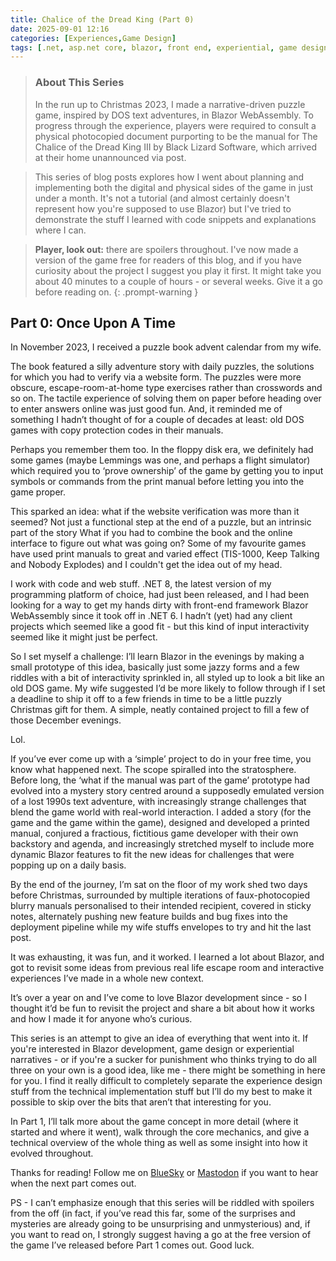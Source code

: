 ```yaml
---
title: Chalice of the Dread King (Part 0)
date: 2025-09-01 12:16
categories: [Experiences,Game Design]
tags: [.net, asp.net core, blazor, front end, experiential, game design, narrative, puzzles, webassembly, mystery, visual design, storytelling]
---
```


> ### About This Series
> In the run up to Christmas 2023, I made a narrative-driven puzzle game, inspired by DOS text adventures, in Blazor WebAssembly. To progress through the experience, players were required to consult a physical photocopied document purporting to be the manual for The Chalice of the Dread King III by Black Lizard Software, which arrived at their home unannounced via post.

> This series of blog posts explores how I went about planning and implementing both the digital and physical sides of the game in just under a month. It's not a tutorial (and almost certainly doesn't represent how you're supposed to use Blazor) but I've tried to demonstrate the stuff I learned with code snippets and explanations where I can.

> **Player, look out:** there are spoilers throughout. I've now made a version of the game free for readers of this blog, and if you have curiosity about the project I suggest you play it first. It might take you about 40 minutes to a couple of hours - or several weeks. Give it a go before reading on.
{: .prompt-warning }

## Part 0: Once Upon A Time
In November 2023, I received a puzzle book advent calendar from my wife.

The book featured a silly adventure story with daily puzzles, the solutions for which you had to verify via a website form. The puzzles were more obscure, escape-room-at-home type exercises rather than crosswords and so on. The tactile experience of solving them on paper before heading over to enter answers online was just good fun. And, it reminded me of something I hadn’t thought of for a couple of decades at least: old DOS games with copy protection codes in their manuals.

Perhaps you remember them too. In the floppy disk era, we definitely had some games (maybe Lemmings was one, and perhaps a flight simulator) which required you to ‘prove ownership’ of the game by getting you to input symbols or commands from the print manual before letting you into the game proper.

This sparked an idea: what if the website verification was more than it seemed? Not just a functional step at the end of a puzzle, but an intrinsic part of the story What if you had to combine the book and the online interface to figure out what was going on? Some of my favourite games have used print manuals to great and varied effect (TIS-1000, Keep Talking and Nobody Explodes) and I couldn't get the idea out of my head.

I work with code and web stuff. .NET 8, the latest version of my programming platform of choice, had just been released, and I had been looking for a way to get my hands dirty with front-end framework Blazor WebAssembly since it took off in .NET 6. I hadn’t (yet) had any client projects which seemed like a good fit - but this kind of input interactivity seemed like it might just be perfect.

So I set myself a challenge: I’ll learn Blazor in the evenings by making a small prototype of this idea, basically just some jazzy forms and a few riddles with a bit of interactivity sprinkled in, all styled up to look a bit like an old DOS game. My wife suggested I’d be more likely to follow through if I set a deadline to ship it off to a few friends in time to be a little puzzly Christmas gift for them. A simple, neatly contained project to fill a few of those December evenings.

Lol.

If you’ve ever come up with a ‘simple’ project to do in your free time, you know what happened next. The scope spiralled into the stratosphere. Before long, the ‘what if the manual was part of the game’ prototype had evolved into a mystery story centred around a supposedly emulated version of a lost 1990s text adventure, with increasingly strange challenges that blend the game world with real-world interaction. I added a story (for the game and the game within the game), designed and developed a printed manual, conjured a fractious, fictitious game developer with their own backstory and agenda, and increasingly stretched myself to include more dynamic Blazor features to fit the new ideas for challenges that were popping up on a daily basis.

By the end of the journey, I’m sat on the floor of my work shed two days before Christmas, surrounded by multiple iterations of faux-photocopied blurry manuals personalised to their intended recipient, covered in sticky notes, alternately pushing new feature builds and bug fixes into the deployment pipeline while my wife stuffs envelopes to try and hit the last post.

It was exhausting, it was fun, and it worked. I learned a lot about Blazor, and got to revisit some ideas from previous real life escape room and interactive experiences I’ve made in a whole new context.

It’s over a year on and I’ve come to love Blazor development since - so I thought it’d be fun to revisit the project and share a bit about how it works and how I made it for anyone who’s curious.

This series is an attempt to give an idea of everything that went into it. If you're interested in Blazor development, game design or experiential narratives - or if you're a sucker for punishment who thinks trying to do all three on your own is a good idea, like me - there might be something in here for you. I find it really difficult to completely separate the experience design stuff from the technical implementation stuff but I’ll do my best to make it possible to skip over the bits that aren’t that interesting for you.

In Part 1, I’ll talk more about the game concept in more detail (where it started and where it went), walk through the core mechanics, and give a technical overview of the whole thing as well as some insight into how it evolved throughout.

Thanks for reading! Follow me on [BlueSky](https://bsky.app/profile/batmurtcher.bsky.social) or [Mastodon](https://mastodon.social/@batmurtcher) if you want to hear when the next part comes out.

PS - I can’t emphasize enough that this series will be riddled with spoilers from the off (in fact, if you’ve read this far, some of the surprises and mysteries are already going to be unsurprising and unmysterious) and, if you want to read on, I strongly suggest having a go at the free version of the game I’ve released before Part 1 comes out. Good luck.
